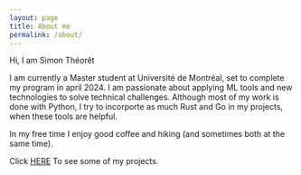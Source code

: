```yaml
---
layout: page
title: About me
permalink: /about/
---
```


Hi, I am Simon Théorêt

I am currently a Master student at Université de Montréal, set to complete my program in
april 2024. I am passionate about applying ML tools and new technologies to solve
technical challenges. Although most of my work is done with Python, I try to incorporte
as much Rust and Go in my projects, when these tools are helpful.

In my free time I enjoy good coffee and hiking (and sometimes both at the same time).

Click [HERE](/portfolio) To see some of my projects.
